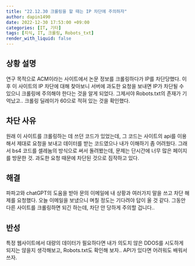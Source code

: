 ```yaml
---
title: "22.12.30 크롤링을 할 때는 IP 차단에 주의하자"
author: dapin1490
date: 2022-12-30 17:53:00 +09:00
categories: [IT, 기타]
tags: [지식, IT, 크롤링, Robots_txt]
render_with_liquid: false
---
```


## 상황 설명
연구 목적으로 ACM이라는 사이트에서 논문 정보를 크롤링하다가 IP를 차단당했다. 이후 이 사이트의 IP 차단에 대해 찾아보니 서버에 과도한 요청을 보내면 IP가 차단될 수 있으니 크롤링에 주의해야 한다는 것을 알게 되었다. 그제서야 Robots.txt의 존재가 기억났고.. 크롤링 딜레이가 60으로 적혀 있는 것을 확인했다.  

## 차단 사유
원래 이 사이트를 크롤링하는 데 쓰던 코드가 있었는데, 그 코드는 사이트의 api를 이용해서 제대로 요청을 보내고 데이터를 받는 코드였으나 내가 이해하기 좀 어려웠다. 그래서 bs4 코드를 셀레늄의 방식으로 써서 돌려봤는데, 문제는 단시간에 너무 많은 페이지를 방문한 것. 과도한 요청 때문에 차단된 것으로 짐작하고 있다.  

## 해결
파파고와 chatGPT의 도움을 받아 문의 이메일에 내 상황과 여러가지 말을 쓰고 차단 해제를 요청했다. 오늘 이메일을 보냈으니 며칠 정도는 기다려야 답이 올 것 같다. 그동안 다른 사이트를 크롤링하면 되긴 하는데, 차단 안 당하게 주의할 겁니다..  

## 반성
특정 웹사이트에서 대량의 데이터가 필요하다면 내가 의도치 않은 DDOS를 시도하게 되지는 않을지 생각해보고, Robots.txt도 확인해 보자.. API가 있다면 어려워도 배워서 쓰자.